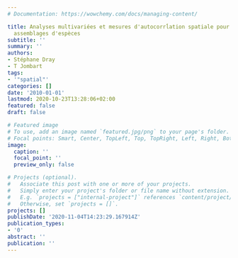 ```yaml
---
# Documentation: https://wowchemy.com/docs/managing-content/

title: Analyses multivariées et mesures d'autocorrĺation spatiale pour l'analyse des
  assemblages d'espèces
subtitle: ''
summary: ''
authors:
- Stéphane Dray
- T Jombart
tags:
- '"spatial"'
categories: []
date: '2010-01-01'
lastmod: 2020-10-23T13:28:06+02:00
featured: false
draft: false

# Featured image
# To use, add an image named `featured.jpg/png` to your page's folder.
# Focal points: Smart, Center, TopLeft, Top, TopRight, Left, Right, BottomLeft, Bottom, BottomRight.
image:
  caption: ''
  focal_point: ''
  preview_only: false

# Projects (optional).
#   Associate this post with one or more of your projects.
#   Simply enter your project's folder or file name without extension.
#   E.g. `projects = ["internal-project"]` references `content/project/deep-learning/index.md`.
#   Otherwise, set `projects = []`.
projects: []
publishDate: '2020-11-04T14:23:29.167914Z'
publication_types:
- '0'
abstract: ''
publication: ''
---
```

